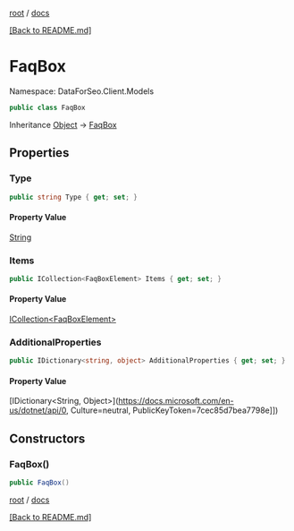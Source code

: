 [root](./../ "root") / [docs](./ "docs")

[[Back to README.md]](./../README.md "[Back to README.md]")

# FaqBox

Namespace: DataForSeo.Client.Models

```csharp
public class FaqBox
```

Inheritance [Object](https://docs.microsoft.com/en-us/dotnet/api/Object) → [FaqBox](./FaqBox.md)

## Properties

### **Type**

```csharp
public string Type { get; set; }
```

#### Property Value

[String](https://docs.microsoft.com/en-us/dotnet/api/String)<br>

### **Items**

```csharp
public ICollection<FaqBoxElement> Items { get; set; }
```

#### Property Value

[ICollection&lt;FaqBoxElement&gt;](./FaqBoxElement.md)<br>

### **AdditionalProperties**

```csharp
public IDictionary<string, object> AdditionalProperties { get; set; }
```

#### Property Value

[IDictionary&lt;String, Object&gt;](https://docs.microsoft.com/en-us/dotnet/api/0, Culture=neutral, PublicKeyToken=7cec85d7bea7798e]])<br>

## Constructors

### **FaqBox()**

```csharp
public FaqBox()
```

[root](./../ "root") / [docs](./ "docs")

[[Back to README.md]](./../README.md "[Back to README.md]")